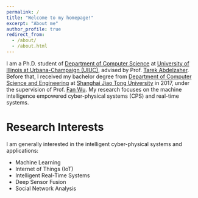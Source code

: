 ```yaml
---
permalink: /
title: "Welcome to my homepage!"
excerpt: "About me"
author_profile: true
redirect_from: 
  - /about/
  - /about.html
---
```


I am a Ph.D. student of [Department of Computer Science](https://cs.illinois.edu/) at [University of Illinois at Urbana-Champaign (UIUC)](https://illinois.edu/), advised by Prof. [Tarek Abdelzaher](http://abdelzaher.cs.illinois.edu/). Before that, I received my bachelor degree from [Department of Computer Science and Engineering](http://www.cs.sjtu.edu.cn/en/) at [Shanghai Jiao Tong University](http://en.sjtu.edu.cn/) in 2017, under the supervision of Prof. [Fan Wu](http://www.cs.sjtu.edu.cn/~fwu/). My research focuses on the machine intelligence empowered cyber-physical systems (CPS) and real-time systems.

Research Interests
======
I am generally interested in the intelligent cyber-physical systems and applications:

* Machine Learning
* Internet of Things (IoT)
* Intelligent Real-Time Systems
* Deep Sensor Fusion
* Social Network Analysis

